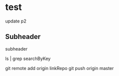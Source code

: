 # test
update p2

## Subheader
subheader

ls | grep searchByKey


 git remote add origin linkRepo
 git push origin master